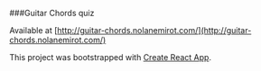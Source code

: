 
###Guitar Chords quiz

Available at [http://guitar-chords.nolanemirot.com/](http://guitar-chords.nolanemirot.com/)

This project was bootstrapped with [Create React App](https://github.com/facebookincubator/create-react-app).


